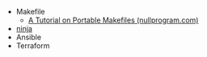 
- Makefile
	- [A Tutorial on Portable Makefiles (nullprogram.com)](https://nullprogram.com/blog/2017/08/20/)
- [ninja](https://ninja-build.org/)
- Ansible
- Terraform
